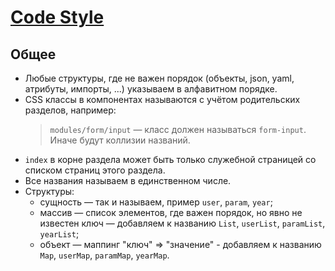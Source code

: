 # [Code Style](../README.md)

## Общее

- Любые структуры, где не важен порядок (объекты, json, yaml, атрибуты, импорты, ...) указываем в алфавитном порядке.
- CSS классы в компонентах называются с учётом родительских разделов, например:
   > `modules/form/input` — класс должен называться `form-input`. Иначе будут коллизии названий.
- `index` в корне раздела может быть только служебной страницей со списком страниц этого раздела.
- Все названия называем в единственном числе.
- Структуры:
  - сущность — так и называем, пример `user`, `param`, `year`;
  - массив — список элементов, где важен порядок, но явно не известен ключ — добавляем к названию `List`, `userList`, `paramList`, `yearList`;
  - объект — маппинг "ключ" => "значение" - добавляем к названию `Map`, `userMap`, `paramMap`, `yearMap`.
